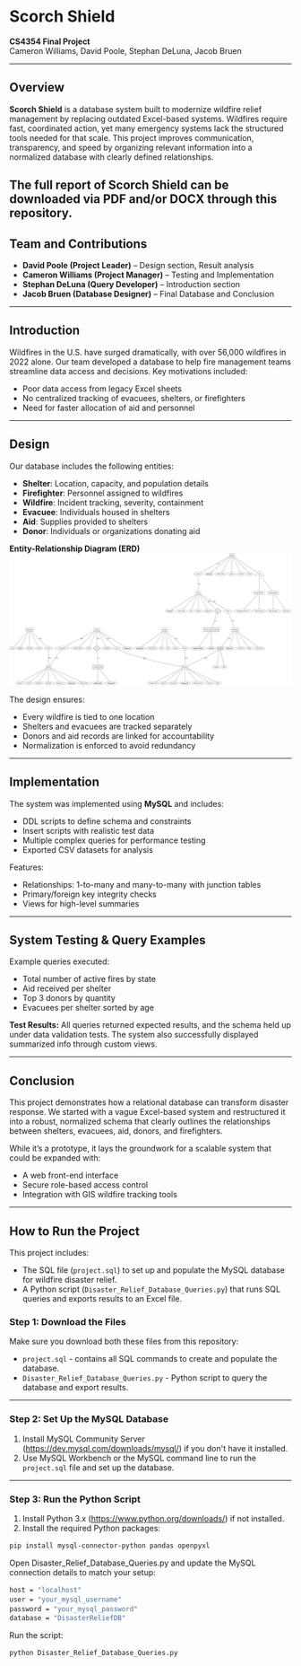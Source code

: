 # Scorch Shield

**CS4354 Final Project**  
Cameron Williams, David Poole, Stephan DeLuna, Jacob Bruen

---

## Overview

**Scorch Shield** is a database system built to modernize wildfire relief management by replacing outdated Excel-based systems. Wildfires require fast, coordinated action, yet many emergency systems lack the structured tools needed for that scale. This project improves communication, transparency, and speed by organizing relevant information into a normalized database with clearly defined relationships.

The full report of Scorch Shield can be downloaded via PDF and/or DOCX through this repository. 
---

## Team and Contributions

- **David Poole (Project Leader)** – Design section, Result analysis  
- **Cameron Williams (Project Manager)** – Testing and Implementation  
- **Stephan DeLuna (Query Developer)** – Introduction section  
- **Jacob Bruen (Database Designer)** – Final Database and Conclusion  

---

## Introduction

Wildfires in the U.S. have surged dramatically, with over 56,000 wildfires in 2022 alone. Our team developed a database to help fire management teams streamline data access and decisions. Key motivations included:

- Poor data access from legacy Excel sheets
- No centralized tracking of evacuees, shelters, or firefighters
- Need for faster allocation of aid and personnel

---

## Design

Our database includes the following entities:

- **Shelter**: Location, capacity, and population details
- **Firefighter**: Personnel assigned to wildfires
- **Wildfire**: Incident tracking, severity, containment
- **Evacuee**: Individuals housed in shelters
- **Aid**: Supplies provided to shelters
- **Donor**: Individuals or organizations donating aid

**Entity-Relationship Diagram (ERD)**  
![ER Diagram](Assets/ER-Diagram.png)


The design ensures:
- Every wildfire is tied to one location
- Shelters and evacuees are tracked separately
- Donors and aid records are linked for accountability
- Normalization is enforced to avoid redundancy

---

## Implementation

The system was implemented using **MySQL** and includes:

- DDL scripts to define schema and constraints
- Insert scripts with realistic test data
- Multiple complex queries for performance testing
- Exported CSV datasets for analysis

Features:
- Relationships: 1-to-many and many-to-many with junction tables
- Primary/foreign key integrity checks
- Views for high-level summaries

---

## System Testing & Query Examples

Example queries executed:

- Total number of active fires by state
- Aid received per shelter
- Top 3 donors by quantity
- Evacuees per shelter sorted by age

**Test Results:**
All queries returned expected results, and the schema held up under data validation tests. The system also successfully displayed summarized info through custom views.


---

## Conclusion

This project demonstrates how a relational database can transform disaster response. We started with a vague Excel-based system and restructured it into a robust, normalized schema that clearly outlines the relationships between shelters, evacuees, aid, donors, and firefighters.

While it’s a prototype, it lays the groundwork for a scalable system that could be expanded with:

- A web front-end interface
- Secure role-based access control
- Integration with GIS wildfire tracking tools

---

## How to Run the Project

This project includes:

- The SQL file (`project.sql`) to set up and populate the MySQL database for wildfire disaster relief.
- A Python script (`Disaster_Relief_Database_Queries.py`) that runs SQL queries and exports results to an Excel file.

### Step 1: Download the Files

Make sure you download both these files from this repository:

- `project.sql` - contains all SQL commands to create and populate the database.
- `Disaster_Relief_Database_Queries.py` - Python script to query the database and export results.

---

### Step 2: Set Up the MySQL Database

1. Install MySQL Community Server (https://dev.mysql.com/downloads/mysql/) if you don't have it installed.
2. Use MySQL Workbench or the MySQL command line to run the `project.sql` file and set up the database.

---

### Step 3: Run the Python Script

1. Install Python 3.x (https://www.python.org/downloads/) if not installed.
2. Install the required Python packages:

```bash
pip install mysql-connector-python pandas openpyxl
```
Open Disaster_Relief_Database_Queries.py and update the MySQL connection details to match your setup:
```bash
host = "localhost"
user = "your_mysql_username"
password = "your_mysql_password"
database = "DisasterReliefDB"
```
Run the script:
```bash
python Disaster_Relief_Database_Queries.py
```

